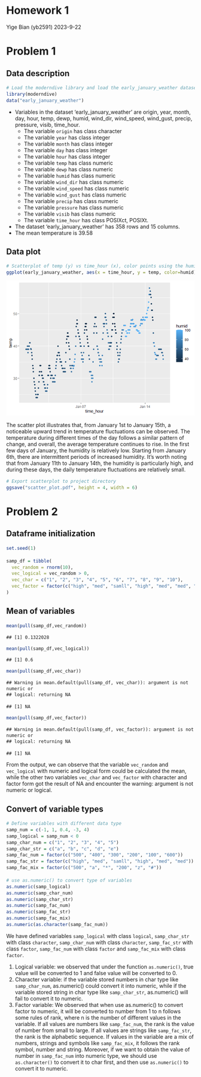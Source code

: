 Homework 1
================
Yige Bian (yb2591)
2023-9-22

# Problem 1

## Data description

``` r
# Load the moderndive library and load the early_january_weather datase
library(moderndive)
data("early_january_weather")
```

- Variables in the dataset ‘early_january_weather’ are origin, year,
  month, day, hour, temp, dewp, humid, wind_dir, wind_speed, wind_gust,
  precip, pressure, visib, time_hour.
  - The variable `origin` has class character
  - The variable `year` has class integer
  - The variable `month` has class integer
  - The variable `day` has class integer
  - The variable `hour` has class integer
  - The variable `temp` has class numeric
  - The variable `dewp` has class numeric
  - The variable `humid` has class numeric
  - The variable `wind_dir` has class numeric
  - The variable `wind_speed` has class numeric
  - The variable `wind_gust` has class numeric
  - The variable `precip` has class numeric
  - The variable `pressure` has class numeric
  - The variable `visib` has class numeric
  - The variable `time_hour` has class POSIXct, POSIXt.
- The dataset ‘early_january_weather’ has 358 rows and 15 columns.
- The mean temperature is 39.58

## Data plot

``` r
# Scatterplot of temp (y) vs time_hour (x), color points using the humid
ggplot(early_january_weather, aes(x = time_hour, y = temp, color=humid)) + geom_point()
```

![](p8105_hw1_yb2591_files/figure-gfm/scatter%20plot%20for%20time%20and%20temp-1.png)<!-- -->

The scatter plot illustrates that, from January 1st to January 15th, a
noticeable upward trend in temperature fluctuations can be observed. The
temperature during different times of the day follows a similar pattern
of change, and overall, the average temperature continues to rise. In
the first few days of January, the humidity is relatively low. Starting
from January 6th, there are intermittent periods of increased humidity.
It’s worth noting that from January 11th to January 14th, the humidity
is particularly high, and during these days, the daily temperature
fluctuations are relatively small.

``` r
# Export scatterplot to project directory
ggsave("scatter_plot.pdf", height = 4, width = 6)
```

# Problem 2

## Dataframe initialization

``` r
set.seed(1)

samp_df = tibble(
  vec_random = rnorm(10),
  vec_logical = vec_random > 0,
  vec_char = c("1", "2", "3", "4", "5", "6", "7", "8", "9", "10"),
  vec_factor = factor(c("high", "med", "samll", "high", "med", "med", "samll", "samll", "high", "med"))
)
```

## Mean of variables

``` r
mean(pull(samp_df,vec_random))
```

    ## [1] 0.1322028

``` r
mean(pull(samp_df,vec_logical))
```

    ## [1] 0.6

``` r
mean(pull(samp_df,vec_char))
```

    ## Warning in mean.default(pull(samp_df, vec_char)): argument is not numeric or
    ## logical: returning NA

    ## [1] NA

``` r
mean(pull(samp_df,vec_factor))
```

    ## Warning in mean.default(pull(samp_df, vec_factor)): argument is not numeric or
    ## logical: returning NA

    ## [1] NA

From the output, we can observe that the variable `vec_random` and
`vec_logical` with numeric and logical form could be calculated the
mean, while the other two variables `vec_char` and `vec_factor` with
character and factor form got the result of NA and encounter the
warning: argument is not numeric or logical.

## Convert of variable types

``` r
# Define variables with different data type
samp_num = c(-1, 1, 0.4, -3, 4)
samp_logical = samp_num < 0
samp_char_num = c("1", "2", "3", "4", "5")
samp_char_str = c("a", "b", "c", "d", "e")
samp_fac_num = factor(c("500", "400", "300", "200", "100", "600"))
samp_fac_str = factor(c("high", "med", "samll", "high", "med", "med"))
samp_fac_mix = factor(c("500", "a", "*", "200", "z", "#"))

# use as.numeric() to convert type of variables
as.numeric(samp_logical)
as.numeric(samp_char_num)
as.numeric(samp_char_str)
as.numeric(samp_fac_num)
as.numeric(samp_fac_str)
as.numeric(samp_fac_mix)
as.numeric(as.character(samp_fac_num))
```

We have defined variables `samp_logical` with class `logical`,
`samp_char_str` with class `character`, `samp_char_num` with class
`character`, `samp_fac_str` with class `factor`, `samp_fac_num` with
class `factor` and `samp_fac_mix` with class `factor`.

1.  Logical variable: we observed that under the function
    `as.numeric()`, true value will be converted to 1 and false value
    will be converted to 0.
2.  Character variable: if the variable stored numbers in char type like
    `samp_char_num`, as.numeric() could convert it into numeric, while
    if the variable stored string in char type like `samp_char_str`,
    as.numeric() will fail to convert it to numeric.
3.  Factor variable: We observed that when use as.numeric() to convert
    factor to numeric, it will be converted to number from 1 to n
    follows some rules of rank, where n is the number of different
    values in the variable. If all values are numbers like
    `samp_fac_num`, the rank is the value of number from small to large.
    If all values are strings like `samp_fac_str`, the rank is the
    alphabetic sequence. If values in the variable are a mix of numbers,
    strings and symbols like `samp_fac_mix`, it follows the rank symbol,
    number and string. Moreover, if we want to obtain the value of
    number in `samp_fac_num` into numeric type, we should use
    `as.character()` to convert it to char first, and then use
    `as.numeric()` to convert it to numeric.
